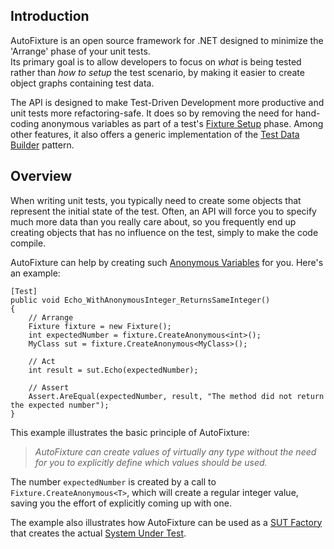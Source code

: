 Introduction
------------------------------------------------------------------------------------------------
AutoFixture is an open source framework for .NET designed to minimize the 'Arrange' phase of your unit tests.  
Its primary goal is to allow developers to focus on *what* is being tested rather than *how to setup* the test scenario, by making it easier to create object graphs containing test data.

The API is designed to make Test-Driven Development more productive and unit tests more refactoring-safe. It does so by removing the need for hand-coding anonymous variables as part of a test's [Fixture Setup][1] phase. Among other features, it also offers a generic implementation of the [Test Data Builder][2] pattern.

Overview
------------------------------------------------------------------------------------------------
When writing unit tests, you typically need to create some objects that represent the initial state of the test. Often, an API will force you to specify much more data than you really care about, so you frequently end up creating objects that has no influence on the test, simply to make the code compile.

AutoFixture can help by creating such [Anonymous Variables][3] for you. Here's an example:

    [Test]
    public void Echo_WithAnonymousInteger_ReturnsSameInteger()
    {
        // Arrange
        Fixture fixture = new Fixture();
        int expectedNumber = fixture.CreateAnonymous<int>();
        MyClass sut = fixture.CreateAnonymous<MyClass>();
    
        // Act
        int result = sut.Echo(expectedNumber);
    
        // Assert
        Assert.AreEqual(expectedNumber, result, "The method did not return the expected number");
    }

This example illustrates the basic principle of AutoFixture:

> *AutoFixture can create values of
> virtually any type without the need
> for you to explicitly define which
> values should be used.*

The number `expectedNumber` is created by a call to `Fixture.CreateAnonymous<T>`, which will create a regular integer value, saving you the effort of explicitly coming up with one.

The example also illustrates how AutoFixture can be used as a [SUT Factory][4] that creates the actual [System Under Test][5].

  [1]: http://xunitpatterns.com/Fixture%20Setup%20Patterns.html
  [2]: http://www.natpryce.com/articles/000714.html
  [3]: http://blogs.msdn.com/ploeh/archive/2008/11/17/anonymous-variables.aspx
  [4]: http://blog.ploeh.dk/2009/02/13/SUTFactory.aspx
  [5]: http://xunitpatterns.com/SUT.html